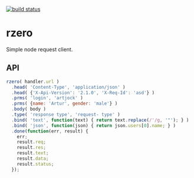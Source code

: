 [![build status](https://secure.travis-ci.org/artjock/rzero.png)](http://travis-ci.org/artjock/rzero)

rzero
=====

Simple node request client.

## API

```javascript
rzero( handler.url )
  .head( 'Content-Type', 'application/json' )
  .head( {'X-Api-Version': '2.1.0', 'X-Req-Id': 'asd'} )
  .prms( 'login', 'artjock' )
  .prms( {name: 'Artur', gender: 'male'} )
  .body( body )
  .type( 'response type', 'request- type' )
  .bind( 'text', function(text) { return text.replace(/'/g, '"'); } )
  .bind( 'json', function(json) { return json.users[0].name; } )
  .done(function(err, result) {
    err;
    result.req;
    result.res;
    result.text;
    result.data;
    result.status;
  });
```
